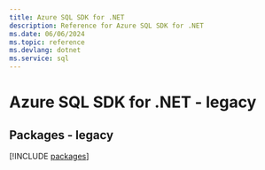 ```yaml
---
title: Azure SQL SDK for .NET
description: Reference for Azure SQL SDK for .NET
ms.date: 06/06/2024
ms.topic: reference
ms.devlang: dotnet
ms.service: sql
---
```

# Azure SQL SDK for .NET - legacy
## Packages - legacy
[!INCLUDE [packages](sql-index.md)]